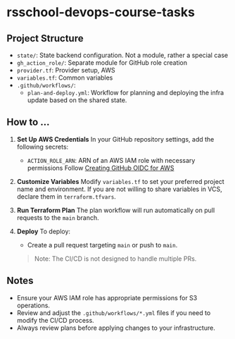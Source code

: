 # rsschool-devops-course-tasks

## Project Structure

- `state/`: State backend configuration. Not a module, rather a special case
- `gh_action_role/`: Separate module for GitHub role creation
- `provider.tf`: Provider setup, AWS
- `variables.tf`: Common variables
- `.github/workflows/`:
    - `plan-and-deploy.yml`: Workflow for planning and deploying the infra update based on the shared state.

## How to ...

1. **Set Up AWS Credentials**
   In your GitHub repository settings, add the following secrets:
    - `ACTION_ROLE_ARN`: ARN of an AWS IAM role with necessary permissions
   Follow [Creating GitHub OIDC for AWS](documentation/github_oidc_setup.md)

2. **Customize Variables**
   Modify `variables.tf` to set your preferred project name and environment.
   If you are not willing to share variables in VCS, declare them in `terraform.tfvars`.

3. **Run Terraform Plan**
   The plan workflow will run automatically on pull requests to the `main` branch.

4. **Deploy**
   To deploy:
    - Create a pull request targeting `main` or push to `main`.
   > Note: The CI/CD is not designed to handle multiple PRs.

## Notes

- Ensure your AWS IAM role has appropriate permissions for S3 operations.
- Review and adjust the `.github/workflows/*.yml` files if you need to modify the CI/CD process.
- Always review plans before applying changes to your infrastructure.

